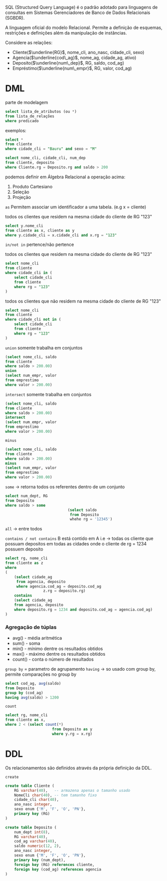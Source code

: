 SQL (Structured Query Language) é o padrão adotado para linguagens de consultas em Sistemas Gerenciadores de Banco de Dados Relacionais (SGBDR).

A linguagem oficial do modelo Relacional. Permite a definição de esquemas, restrições e definições além da manipulação de instâncias.

Considere as relações:
- Cliente($\underline{RG}$, nome_cli, ano_nasc, cidade_cli, sexo)
- Agencia($\underline{cod\_ag}$, nome_ag, cidade_ag, ativo)
- Deposito($\underline{num\_dep}$, RG, saldo, cod_ag)
- Empréstimo($\underline{num\_empr}$, RG, valor, cod_ag)
# DML
parte de modelagem
```sql
select lista_de_atributos (ou *)
from lista_de_relações
where predicado
```

exemplos:
```sql
select * 
from cliente
where cidade_cli = "Bauru" and sexo = "M"
```

```sql
select nome_cli, cidade_cli, num_dep
from cliente, deposito
where Cliente.rg = Deposito.rg and saldo > 200
```

podemos definir em Álgebra Relacional a operação acima:
1. Produto Cartesiano
2. Seleção
3. Projeção


`as`
Permitem associar um identificador a uma tabela. (e.g x = cliente)

todos os clientes que residem na mesma cidade do cliente de RG "123"
```sql
select y.nome_cli
from cliente as x, cliente as y
where y.cidade_cli = x.cidade_cli and x.rg = "123"
```

`in/not in`
pertence/não pertence

todos os clientes que residem na mesma cidade do cliente de RG "123"
```sql
select nome_cli
from cliente
where cidade_cli in (
	select cidade_cli 
	from cliente
	where rg = "123"
)
```

todos os clientes que não residem na mesma cidade do cliente de RG "123"
```sql
select nome_cli
from cliente
where cidade_cli not in (
	select cidade_cli 
	from cliente
	where rg = "123"
)
```
`union`
somente trabalha em conjuntos
```sql
(select nome_cli, saldo
from cliente
where saldo > 200.00)
union 
(select num_empr, valor
from emprestimo
where valor > 200.00)
```

`intersect`
somente trabalha em conjuntos
```sql
(select nome_cli, saldo
from cliente
where saldo > 200.00)
intersect 
(select num_empr, valor
from emprestimo
where valor > 200.00)
```
`minus`
```sql
(select nome_cli, saldo
from cliente
where saldo > 200.00)
minus 
(select num_empr, valor
from emprestimo
where valor > 200.00)
```
`some` -> retorna todos os referentes dentro de um conjunto
```sql
select num_dept, RG 
from Deposito
where saldo > some
							(select saldo 
							 from Deposito
							 whehe rg = '12345')
```
`all` -> entre todos

`contains / not contains`  B está contido em A
i.e -> todas os cliente que possuam depositos em todas as cidades onde o cliente de rg = 1234 possuem deposito

```sql
select rg, nome_cli
from cliente as z
where
(
	(select cidade_ag
	 from agencia, deposito
	 where agencia.cod_ag = deposito.cod_ag
				 z.rg = deposito.rg)
	contains 
	(select cidade_ag
	from agencia, deposito 
	where deposito.rg = 1234 and deposito.cod_ag = agencia.cod_ag)
)
```

### Agregação de túplas
- avg() - média aritmética
- sum() - soma
- min() - mínimo dentre os resultados obtidos
- max() - máximo dentre os resultados obtidos
- count() - conta o número de resultados

`group by` = parametro de agrupamento
`having` -> so usado com group by, permite comparações no group by

```sql
select cod_ag, avg(saldo)
from Deposito
group by (cod_ag)
having avg(saldo) > 1200
```

`count` 
```sql 
select rg, nome_cli
from cliente as x,
where 2 < (select count(*)
					 from Deposito as y
					 where y.rg = x.rg)
```
# DDL
Os relacionamentos são definidos através da própria definição da DDL.

`create`
```sql
create table Cliente (
	RG varchar(40),   -- armazena apenas o tamanho usado
	NomeCli char(40), -- tem tamanho fixo
	cidade_cli char(40),
	ano_nasc integer,
	sexo enum {'M', 'F', 'O', 'PN'},
	primary key (RG)
)
```

```sql
create table Deposito (
	num_dept int(8),
	RG varchar(40),
	cod_ag varchar(40),
	saldo numeric(12, 2),
	ano_nasc integer,
	sexo enum {'M', 'F', 'O', 'PN'},
	primary key (num_dept),
	foreign key (RG) references cliente,
	foreign key (cod_ag) references agencia
)
```